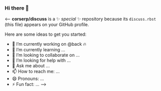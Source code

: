 ### Hi there 👋

<--
**corserp/discuss** is a ✨ _special_ ✨ repository because its `discuss.rbst` (this file) appears on your GitHub profile.

Here are some ideas to get you started:

- 🔭 I’m currently working on @back :fire:
- 🌱 I’m currently learning ...
- 👯 I’m looking to collaborate on ...
- 🤔 I’m looking for help with ...
- 💬 Ask me about ...
- 📫 How to reach me: ...
- 😄 Pronouns: ...
- ⚡ Fun fact: ...
-->
